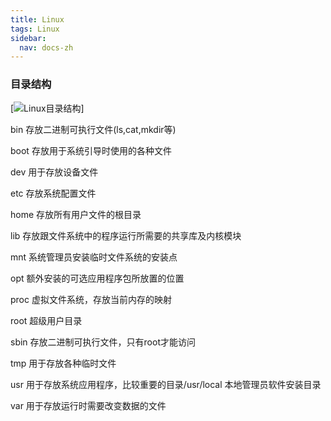 ```yaml
---
title: Linux
tags: Linux
sidebar:
  nav: docs-zh
---
```

### 目录结构

[![Linux目录结构](https://jialiangbujiaj1a.github.io/imgs/Linux/Linux目录结构.png)]


bin	存放二进制可执行文件(ls,cat,mkdir等)

boot	存放用于系统引导时使用的各种文件

dev	用于存放设备文件

etc	存放系统配置文件

home	存放所有用户文件的根目录

lib	存放跟文件系统中的程序运行所需要的共享库及内核模块

mnt	系统管理员安装临时文件系统的安装点

opt	额外安装的可选应用程序包所放置的位置

proc	虚拟文件系统，存放当前内存的映射

root	超级用户目录

sbin	存放二进制可执行文件，只有root才能访问

tmp	用于存放各种临时文件

usr	用于存放系统应用程序，比较重要的目录/usr/local 本地管理员软件安装目录

var	用于存放运行时需要改变数据的文件